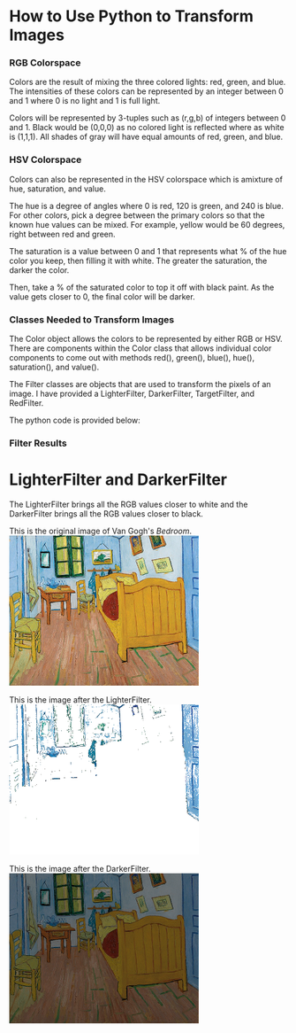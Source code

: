 # How to Use Python to Transform Images

### RGB Colorspace
Colors are the result of mixing the three colored lights: red, green, and blue. The intensities of these colors can be represented by an integer between 0 and 1 where 0 is no light and 1 is full light. 

Colors will be represented by 3-tuples such as (r,g,b) of integers between 0 and 1. Black would be (0,0,0) as no colored light is reflected where as white is (1,1,1). All shades of gray will have equal amounts of red, green, and blue.

### HSV Colorspace
Colors can also be represented in the HSV colorspace which is amixture of hue, saturation, and value. 

The hue is a degree of angles where 0 is red, 120 is green, and 240 is blue. For other colors, pick a degree between the primary colors so that the known hue values can be mixed. For example, yellow would be 60 degrees, right between red and green. 

The saturation is a value between 0 and 1 that represents what % of the hue color you keep, then filling it with white. The greater the saturation, the darker the color.

Then, take a % of the saturated color to top it off with black paint. As the value gets closer to 0, the final color will be darker. 

### Classes Needed to Transform Images

The Color object allows the colors to be represented by either RGB or HSV. There are components within the Color class that allows individual color components to come out with methods red(), green(), blue(), hue(), saturation(), and value().

The Filter classes are objects that are used to transform the pixels of an image. I have provided a LighterFilter, DarkerFilter, TargetFilter, and RedFilter. 

The python code is provided below:

### Filter Results

# LighterFilter and DarkerFilter

The LighterFilter brings all the RGB values closer to white and the DarkerFilter brings all the RGB values closer to black. 

This is the original image of Van Gogh's *Bedroom*.
![Original Image](/img/Bedroom.png)

This is the image after the LighterFilter.
![Lighter Image](/img/BedroomLighter.png)

This is the image after the DarkerFilter. 
![Darker Image](/img/DarkerBedroom.png)

